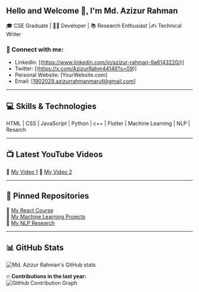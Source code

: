## Hello and Welcome 👋, I'm Md. Azizur Rahman

🎓 CSE Graduate | 👨‍💻 Developer | 📚 Research Enthusiast |✍️ Technical Writer

### 🔗 Connect with me:
- LinkedIn: [(https://www.linkedin.com/in/azizur-rahman-9a6143220/)]
- Twitter: [(https://x.com/AzizurRahm44146?s=09)]
- Personal Website: [YourWebsite.com]
- Email: [1902029.azizurrahmanmaruf@gmail.com]

---

## 💻 Skills & Technologies
HTML | CSS | JavaScript | Python | c++ | Flutter |  Machine Learning | NLP | Resarch

---


## 📺 Latest YouTube Videos
🎥 [My Video 1](https://youtu.be/BYY-Rh28U84) 
🎥 [My Video 2](https://youtu.be/8isZ8WSnDvU)  

---

## 📂 Pinned Repositories
🔹 [My React Course](#)  
🔹 [My Machine Learning Projects](#)  
🔹 [My NLP Research](#)  

---

## 📊 GitHub Stats
![Md. Azizur Rahman's GitHub stats](https://github-readme-stats.vercel.app/api?username=your-github-username&show_icons=true&theme=dark)

🔥 **Contributions in the last year:**  
![GitHub Contribution Graph](https://github-readme-streak-stats.herokuapp.com/?user=your-github-username&theme=dark)

